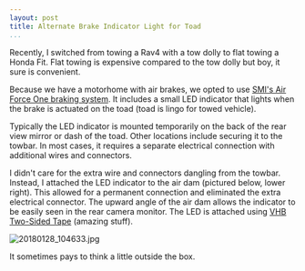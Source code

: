 ```yaml
---
layout: post  
title: Alternate Brake Indicator Light for Toad  
...
```


Recently, I switched from towing a Rav4 with a tow dolly to flat towing a Honda Fit. Flat towing is expensive compared to the tow dolly but boy, it sure is convenient.

Because we have a motorhome with air brakes, we opted to use [SMI's Air Force One braking system](http://www.hitchsource.com/smi-air-force-one-brake-system-p-32846.html?page=all). It includes a small LED indicator that lights when the brake is actuated on the toad (toad is lingo for towed vehicle).

Typically the LED indicator is mounted temporarily on the back of the rear view mirror or dash of the toad. Other locations include securing it to the towbar. In most cases, it requires a separate electrical connection with additional wires and connectors.

I didn't care for the extra wire and connectors dangling from the towbar. Instead, I attached the LED indicator to the air dam (pictured below, lower right). This allowed for a permanent connection and eliminated the extra electrical connector. The upward angle of the air dam allows the indicator to be easily seen in the rear camera monitor. The LED is attached using [VHB Two-Sided Tape](http://amzn.to/2nIyusO) (amazing stuff).

![20180128_104633.jpg](https://i.imgur.com/GMIJg8Z.jpg)

It sometimes pays to think a little outside the box.
